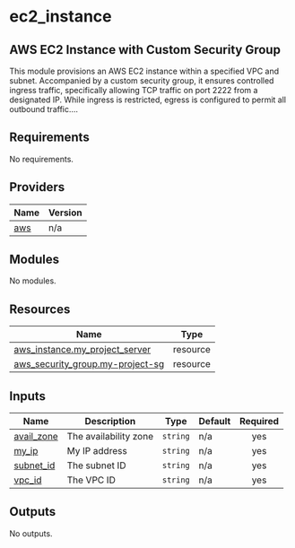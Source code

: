 # ec2_instance

## AWS EC2 Instance with Custom Security Group

This module provisions an AWS EC2 instance within a specified VPC and subnet. Accompanied by a custom security group, it ensures controlled ingress traffic, specifically allowing TCP traffic on port 2222 from a designated IP. While ingress is restricted, egress is configured to permit all outbound traffic....

<!-- BEGIN_TF_DOCS -->
## Requirements

No requirements.

## Providers

| Name | Version |
|------|---------|
| <a name="provider_aws"></a> [aws](#provider\_aws) | n/a |

## Modules

No modules.

## Resources

| Name | Type |
|------|------|
| [aws_instance.my_project_server](https://registry.terraform.io/providers/hashicorp/aws/latest/docs/resources/instance) | resource |
| [aws_security_group.my-project-sg](https://registry.terraform.io/providers/hashicorp/aws/latest/docs/resources/security_group) | resource |

## Inputs

| Name | Description | Type | Default | Required |
|------|-------------|------|---------|:--------:|
| <a name="input_avail_zone"></a> [avail\_zone](#input\_avail\_zone) | The availability zone | `string` | n/a | yes |
| <a name="input_my_ip"></a> [my\_ip](#input\_my\_ip) | My IP address | `string` | n/a | yes |
| <a name="input_subnet_id"></a> [subnet\_id](#input\_subnet\_id) | The subnet ID | `string` | n/a | yes |
| <a name="input_vpc_id"></a> [vpc\_id](#input\_vpc\_id) | The VPC ID | `string` | n/a | yes |

## Outputs

No outputs.
<!-- END_TF_DOCS -->